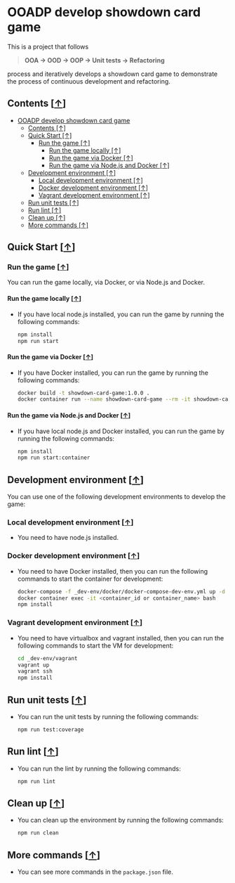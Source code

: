 # OOADP develop showdown card game

This is a project that follows

> **OOA -> OOD -> OOP -> Unit tests -> Refactoring**

process and iteratively develops a showdown card game to demonstrate the process of continuous development and refactoring.

## Contents [[↑](#ooadp-develop-showdown-card-game)]

- [OOADP develop showdown card game](#ooadp-develop-showdown-card-game)
  - [Contents \[↑\]](#contents-)
  - [Quick Start \[↑\]](#quick-start-)
    - [Run the game \[↑\]](#run-the-game-)
      - [Run the game locally \[↑\]](#run-the-game-locally-)
      - [Run the game via Docker \[↑\]](#run-the-game-via-docker-)
      - [Run the game via Node.js and Docker \[↑\]](#run-the-game-via-nodejs-and-docker-)
  - [Development environment \[↑\]](#development-environment-)
    - [Local development environment \[↑\]](#local-development-environment-)
    - [Docker development environment \[↑\]](#docker-development-environment-)
    - [Vagrant development environment \[↑\]](#vagrant-development-environment-)
  - [Run unit tests \[↑\]](#run-unit-tests-)
  - [Run lint \[↑\]](#run-lint-)
  - [Clean up \[↑\]](#clean-up-)
  - [More commands \[↑\]](#more-commands-)

## Quick Start [[↑](#ooadp-develop-showdown-card-game)]

### Run the game [[↑](#ooadp-develop-showdown-card-game)]

You can run the game locally, via Docker, or via Node.js and Docker.

#### Run the game locally [[↑](#ooadp-develop-showdown-card-game)]

- If you have local node.js installed, you can run the game by running the following commands:

  ```bash
  npm install
  npm run start
  ```

#### Run the game via Docker [[↑](#ooadp-develop-showdown-card-game)]

- If you have Docker installed, you can run the game by running the following commands:

  ```bash
  docker build -t showdown-card-game:1.0.0 .
  docker container run --name showdown-card-game --rm -it showdown-card-game:1.0.0
  ```

#### Run the game via Node.js and Docker [[↑](#ooadp-develop-showdown-card-game)]

- If you have local node.js and Docker installed, you can run the game by running the following commands:

  ```bash
  npm install
  npm run start:container
  ```

## Development environment [[↑](#ooadp-develop-showdown-card-game)]

You can use one of the following development environments to develop the game:

### Local development environment [[↑](#ooadp-develop-showdown-card-game)]

- You need to have node.js installed.

### Docker development environment [[↑](#ooadp-develop-showdown-card-game)]

- You need to have Docker installed, then you can run the following commands to start the container for development:

  ```bash
  docker-compose -f _dev-env/docker/docker-compose-dev-env.yml up -d
  docker container exec -it <container_id or container_name> bash
  npm install
  ```

### Vagrant development environment [[↑](#ooadp-develop-showdown-card-game)]

- You need to have virtualbox and vagrant installed, then you can run the following commands to start the VM for development:

  ```bash
  cd _dev-env/vagrant
  vagrant up
  vagrant ssh
  npm install
  ```

## Run unit tests [[↑](#ooadp-develop-showdown-card-game)]

- You can run the unit tests by running the following commands:

  ```bash
  npm run test:coverage
  ```

## Run lint [[↑](#ooadp-develop-showdown-card-game)]

- You can run the lint by running the following commands:

  ```bash
  npm run lint
  ```

## Clean up [[↑](#ooadp-develop-showdown-card-game)]

- You can clean up the environment by running the following commands:

  ```bash
  npm run clean
  ```

## More commands [[↑](#ooadp-develop-showdown-card-game)]

- You can see more commands in the `package.json` file.
